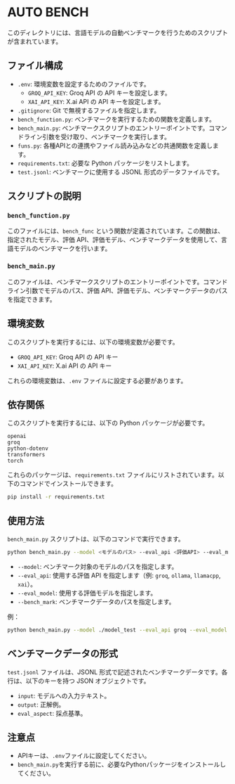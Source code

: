 # AUTO BENCH

このディレクトリには、言語モデルの自動ベンチマークを行うためのスクリプトが含まれています。

## ファイル構成

-   `.env`: 環境変数を設定するためのファイルです。
    -   `GROQ_API_KEY`: Groq API の API キーを設定します。
    -   `XAI_API_KEY`: X.ai API の API キーを設定します。
-   `.gitignore`: Git で無視するファイルを指定します。
-   `bench_function.py`: ベンチマークを実行するための関数を定義します。
-   `bench_main.py`: ベンチマークスクリプトのエントリーポイントです。コマンドライン引数を受け取り、ベンチマークを実行します。
-   `funs.py`: 各種APIとの連携やファイル読み込みなどの共通関数を定義します。
-   `requirements.txt`: 必要な Python パッケージをリストします。
-   `test.jsonl`: ベンチマークに使用する JSONL 形式のデータファイルです。

## スクリプトの説明

### `bench_function.py`

このファイルには、`bench_func` という関数が定義されています。この関数は、指定されたモデル、評価 API、評価モデル、ベンチマークデータを使用して、言語モデルのベンチマークを行います。

### `bench_main.py`

このファイルは、ベンチマークスクリプトのエントリーポイントです。コマンドライン引数でモデルのパス、評価 API、評価モデル、ベンチマークデータのパスを指定できます。

## 環境変数

このスクリプトを実行するには、以下の環境変数が必要です。

-   `GROQ_API_KEY`: Groq API の API キー
-   `XAI_API_KEY`: X.ai API の API キー

これらの環境変数は、`.env` ファイルに設定する必要があります。

## 依存関係

このスクリプトを実行するには、以下の Python パッケージが必要です。

```
openai
groq
python-dotenv
transformers
torch
```

これらのパッケージは、`requirements.txt` ファイルにリストされています。以下のコマンドでインストールできます。

```bash
pip install -r requirements.txt
```

## 使用方法

`bench_main.py` スクリプトは、以下のコマンドで実行できます。

```bash
python bench_main.py --model <モデルのパス> --eval_api <評価API> --eval_model <評価モデル> --bench_mark <ベンチマークデータのパス>
```

-   `--model`: ベンチマーク対象のモデルのパスを指定します。
-   `--eval_api`: 使用する評価 API を指定します（例: `groq`, `ollama`, `llamacpp`, `xai`）。
-   `--eval_model`: 使用する評価モデルを指定します。
-   `--bench_mark`: ベンチマークデータのパスを指定します。

例：

```bash
python bench_main.py --model ./model_test --eval_api groq --eval_model "llama3-70b-8192" --bench_mark ./test.jsonl
```

## ベンチマークデータの形式

`test.jsonl` ファイルは、JSONL 形式で記述されたベンチマークデータです。各行は、以下のキーを持つ JSON オブジェクトです。

-   `input`: モデルへの入力テキスト。
-   `output`: 正解例。
-   `eval_aspect`: 採点基準。

## 注意点

-   APIキーは、`.env`ファイルに設定してください。
-   `bench_main.py`を実行する前に、必要なPythonパッケージをインストールしてください。
